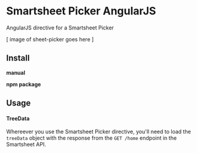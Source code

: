 # Smartsheet Picker AngularJS
AngularJS directive for a Smartsheet Picker

[ image of sheet-picker goes here ]

## Install
**manual**

**npm package**

## Usage
#### TreeData
Whereever you use the Smartsheet Picker directive, you'll need to load the `treeData` object with the response from the `GET /home` endpoint in the Smartsheet API. 
